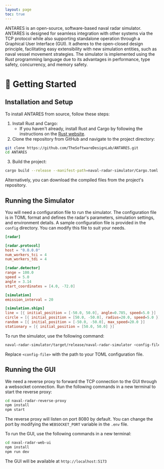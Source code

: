 ```yaml
---
layout: page
toc: true
---
```


ANTARES is an open-source, software-based naval radar simulator. ANTARES is designed for seamless integration with other systems via the TCP protocol while also supporting standalone operation through a Graphical User Interface (GUI). It adheres to the open-closed design principle, facilitating easy extensibility with new simulation entities, such as naval vessel movement strategies. The simulator is implemented using the Rust programming language due to its advantages in performance, type safety, concurrency, and memory safety.

# 🚀 **Getting Started**

## **Installation and Setup**

To install ANTARES from source, follow these steps:

1. Install Rust and Cargo:
   - If you haven't already, install Rust and Cargo by following the instructions on the [Rust website](https://www.rust-lang.org/tools/install).
2. Clone the repository from GitHub and navigate to the project directory:
```bash
git clone https://github.com/TheSoftwareDesignLab/ANTARES.git
cd ANTARES
```
3. Build the project:
```bash
cargo build --release --manifest-path=naval-radar-simulator/Cargo.toml
```

Alternatively, you can download the compiled files from the project's repository.

## **Running the Simulator**

You will need a configuration file to run the simulator. The configuration file is in TOML format and defines the radar's parameters, simulation settings, and environment details. A sample configuration file is provided in the `config` directory. You can modify this file to suit your needs.
```toml
[radar]

[radar.protocol]
host = "0.0.0.0"
num_workers_tci = 4
num_workers_tdi = 4

[radar.detector]
range = 100.0
speed = 5.0
angle = 3.14
start_coordinates = [4.0, -72.0]

[simulation]
emission_interval = 20

[simulation.ships]
line = [{ initial_position = [-50.0, 50.0], angle=0.785, speed=5.0 }]
circle = [{ initial_position = [50.0, -50.0], radius=20.0, speed=5.0 }]
random = [{ initial_position = [-50.0, -50.0], max_speed=20.0 }]
stationary = [{ initial_position = [50.0, 50.0] }]
```

To run the simulator, use the following command:
```bash
naval-radar-simulator/target/release/naval-radar-simulator <config-file>
```
Replace `<config-file>` with the path to your TOML configuration file.

## **Running the GUI**

We need a reverse proxy to forward the TCP connection to the GUI through a websocket connection. Run the following commands in a new terminal to start the reverse proxy:
```bash
cd naval-radar-reverse-proxy
npm install
npm start
```

The reverse proxy will listen on port 8080 by default. You can change the port by modifying the `WEBSOCKET_PORT` variable in the `.env` file.

To run the GUI, use the following commands in a new terminal:

```bash
cd naval-radar-web-ui
npm install
npm run dev
```

The GUI will be available at `http://localhost:5173`

